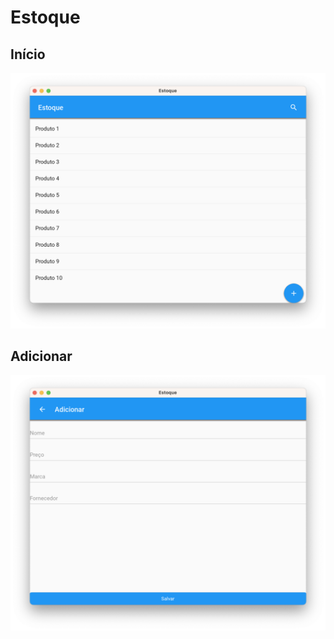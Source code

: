 # Estoque

## Início

![screen1](/readme/screen1.png)

## Adicionar

![screen2](/readme/screen2.png)